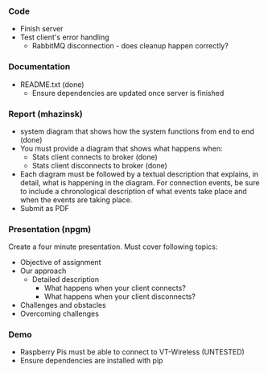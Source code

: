 ### Code
- Finish server
- Test client's error handling
  - RabbitMQ disconnection - does cleanup happen correctly?

### Documentation
- README.txt (done)
  - Ensure dependencies are updated once server is finished

### Report (mhazinsk)
- system diagram that shows how the system functions from end to end (done)
- You must provide a diagram that shows what happens when:
  - Stats client connects to broker (done)
  - Stats client disconnects to broker (done)
- Each diagram must be followed by a textual description that explains, in 
  detail, what is happening in the diagram. For connection events, be sure to 
  include a chronological description of what events take place and when the 
  events are taking place.
- Submit as PDF

### Presentation (npgm)
Create a four minute presentation. Must cover following topics:
- Objective of assignment
- Our approach
  - Detailed description
    - What happens when your client connects?
    - What happens when your client disconnects?
- Challenges and obstacles
- Overcoming challenges

### Demo
- Raspberry Pis must be able to connect to VT-Wireless (UNTESTED)
- Ensure dependencies are installed with pip 
